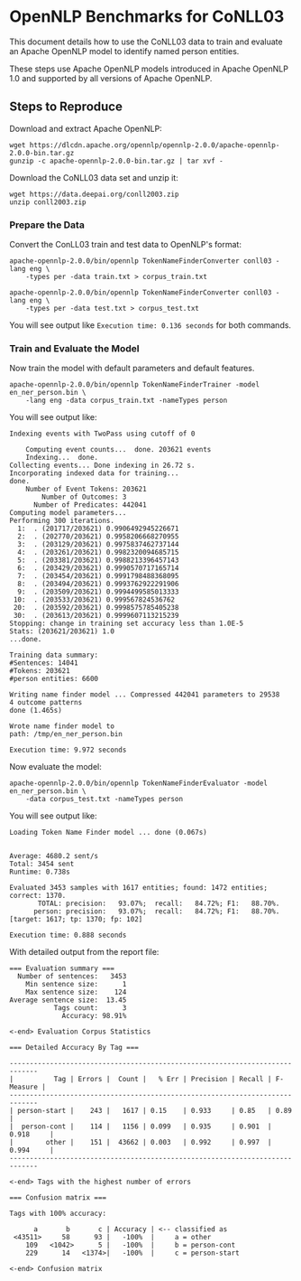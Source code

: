# OpenNLP Benchmarks for CoNLL03

This document details how to use the CoNLL03 data to train and evaluate an Apache OpenNLP model to identify named person entities.

These steps use Apache OpenNLP models introduced in Apache OpenNLP 1.0 and supported by all versions of Apache OpenNLP.

## Steps to Reproduce

Download and extract Apache OpenNLP:

```
wget https://dlcdn.apache.org/opennlp/opennlp-2.0.0/apache-opennlp-2.0.0-bin.tar.gz
gunzip -c apache-opennlp-2.0.0-bin.tar.gz | tar xvf -
```

Download the CoNLL03 data set and unzip it:

```
wget https://data.deepai.org/conll2003.zip
unzip conll2003.zip
```

### Prepare the Data

Convert the ConLL03 train and test data to OpenNLP's format:

```
apache-opennlp-2.0.0/bin/opennlp TokenNameFinderConverter conll03 -lang eng \
	-types per -data train.txt > corpus_train.txt
```

```
apache-opennlp-2.0.0/bin/opennlp TokenNameFinderConverter conll03 -lang eng \
	-types per -data test.txt > corpus_test.txt
```

You will see output like `Execution time: 0.136 seconds` for both commands.

### Train and Evaluate the Model

Now train the model with default parameters and default features.

```
apache-opennlp-2.0.0/bin/opennlp TokenNameFinderTrainer -model en_ner_person.bin \
	-lang eng -data corpus_train.txt -nameTypes person
```

You will see output like:

```
Indexing events with TwoPass using cutoff of 0

	Computing event counts...  done. 203621 events
	Indexing...  done.
Collecting events... Done indexing in 26.72 s.
Incorporating indexed data for training...  
done.
	Number of Event Tokens: 203621
	    Number of Outcomes: 3
	  Number of Predicates: 442041
Computing model parameters...
Performing 300 iterations.
  1:  . (201717/203621) 0.9906492945226671
  2:  . (202770/203621) 0.9958206668270955
  3:  . (203129/203621) 0.9975837462737144
  4:  . (203261/203621) 0.9982320094685715
  5:  . (203381/203621) 0.9988213396457143
  6:  . (203429/203621) 0.9990570717165714
  7:  . (203454/203621) 0.9991798488368095
  8:  . (203494/203621) 0.9993762922291906
  9:  . (203509/203621) 0.9994499585013333
 10:  . (203533/203621) 0.999567824536762
 20:  . (203592/203621) 0.9998575785405238
 30:  . (203613/203621) 0.9999607113215239
Stopping: change in training set accuracy less than 1.0E-5
Stats: (203621/203621) 1.0
...done.

Training data summary:
#Sentences: 14041
#Tokens: 203621
#person entities: 6600

Writing name finder model ... Compressed 442041 parameters to 29538
4 outcome patterns
done (1.465s)

Wrote name finder model to
path: /tmp/en_ner_person.bin

Execution time: 9.972 seconds
```

Now evaluate the model:

```
apache-opennlp-2.0.0/bin/opennlp TokenNameFinderEvaluator -model en_ner_person.bin \
	-data corpus_test.txt -nameTypes person
```

You will see output like:

```
Loading Token Name Finder model ... done (0.067s)


Average: 4680.2 sent/s
Total: 3454 sent
Runtime: 0.738s

Evaluated 3453 samples with 1617 entities; found: 1472 entities; correct: 1370.
       TOTAL: precision:   93.07%;  recall:   84.72%; F1:   88.70%.
      person: precision:   93.07%;  recall:   84.72%; F1:   88.70%. [target: 1617; tp: 1370; fp: 102]

Execution time: 0.888 seconds
```

With detailed output from the report file:

```
=== Evaluation summary ===
  Number of sentences:   3453
    Min sentence size:      1
    Max sentence size:    124
Average sentence size:  13.45
           Tags count:      3
             Accuracy: 98.91%

<-end> Evaluation Corpus Statistics

=== Detailed Accuracy By Tag ===

-----------------------------------------------------------------------------
|          Tag | Errors |  Count |   % Err | Precision | Recall | F-Measure |
-----------------------------------------------------------------------------
| person-start |    243 |   1617 | 0.15    | 0.933     | 0.85   | 0.89      |
|  person-cont |    114 |   1156 | 0.099   | 0.935     | 0.901  | 0.918     |
|        other |    151 |  43662 | 0.003   | 0.992     | 0.997  | 0.994     |
-----------------------------------------------------------------------------

<-end> Tags with the highest number of errors

=== Confusion matrix ===

Tags with 100% accuracy:

      a       b       c | Accuracy | <-- classified as
 <43511>     58      93 |   -100%  |     a = other
    109   <1042>      5 |   -100%  |     b = person-cont
    229      14   <1374>|   -100%  |     c = person-start

<-end> Confusion matrix
```
